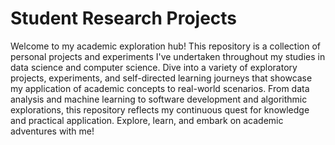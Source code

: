 # Student Research Projects

Welcome to my academic exploration hub! This repository is a collection of personal projects and experiments I've undertaken throughout my studies in data science and computer science. Dive into a variety of exploratory projects, experiments, and self-directed learning journeys that showcase my application of academic concepts to real-world scenarios. From data analysis and machine learning to software development and algorithmic explorations, this repository reflects my continuous quest for knowledge and practical application. Explore, learn, and embark on academic adventures with me!
